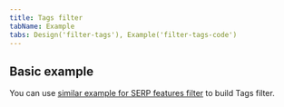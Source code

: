 ```yaml
---
title: Tags filter
tabName: Example
tabs: Design('filter-tags'), Example('filter-tags-code')
---
```


## Basic example

You can use [similar example for SERP features filter](/filter-group/filter-serp-features/filter-serp-features-code#ac96ad) to build Tags filter.

